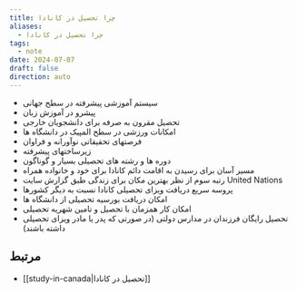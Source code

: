 ```yaml
---
title: چرا تحصیل در کانادا
aliases:
  - چرا تحصیل در کانادا
tags:
  - note
date: 2024-07-07
draft: false
direction: auto
---
```



- سیستم آموزشی پیشرفته در سطح جهانی
- پیشرو در آموزش زبان
- تحصیل مقرون به صرفه برای دانشجویان خارجی
- امکانات ورزشی در سطح المپیک در دانشگاه ها
- فرصتهای تحقیقاتی نوآورانه و فراوان 
- زیرساختهای پیشرفته
- دوره ها و رشته های تحصیلی بسیار و گوناگون
- مسیر آسان برای رسیدن به اقامت دائم کانادا برای خود و خانواده همراه
- رتبه سوم از نظر بهترین مکان برای زندگی طبق گزارش سایت United Nations
- پروسه سریع دریافت ویزای تحصیلی کانادا نسبت به دیگر کشورها
- امکان دریافت بورسیه تحصیلی از دانشگاه ها
- امکان کار همزمان با تحصیل و تامین شهریه تحصیلی
- تحصیل رایگان فرزندان در مدارس دولتی (در صورتی که پدر یا مادر ویزای تحصیلی داشته باشند)

## مرتبط
- [[study-in-canada|تحصیل در کانادا]]
